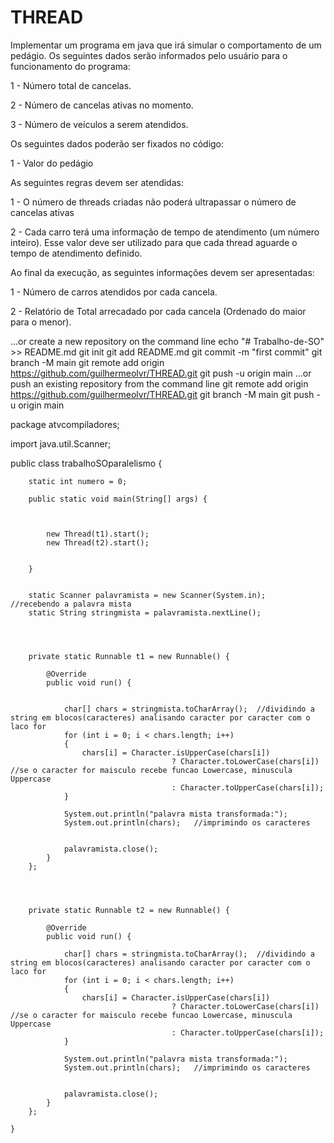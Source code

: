 # THREAD
Implementar um programa em java que irá simular o comportamento de um pedágio.  Os seguintes dados serão informados pelo usuário para o funcionamento do programa:  

1 - Número total de cancelas. 

2 - Número de cancelas ativas no momento. 

3 - Número de veículos a serem atendidos.

Os seguintes dados poderão ser fixados no código:

1 - Valor do pedágio

As seguintes regras devem ser atendidas:

1 - O número de threads criadas não poderá ultrapassar o número de cancelas ativas

2 - Cada carro terá uma informação de tempo de atendimento (um número inteiro).
Esse valor deve ser utilizado para que cada thread aguarde o tempo de atendimento definido.

Ao final da execução, as seguintes informações devem ser apresentadas:

1 - Número de carros atendidos por cada cancela.

2 - Relatório de Total arrecadado por cada cancela
(Ordenado do maior para o menor).

…or create a new repository on the command line
echo "# Trabalho-de-SO" >> README.md
git init
git add README.md
git commit -m "first commit"
git branch -M main
git remote add origin https://github.com/guilhermeolvr/THREAD.git
git push -u origin main
…or push an existing repository from the command line
git remote add origin https://github.com/guilhermeolvr/THREAD.git
git branch -M main
git push -u origin main


package atvcompiladores;

import java.util.Scanner;

public class trabalhoSOparalelismo {
	
	
		static int numero = 0;
		
		public static void main(String[] args) {
			
			
			
			new Thread(t1).start();
			new Thread(t2).start();
			
			
		}
		
				 		
		static Scanner palavramista = new Scanner(System.in);   //recebendo a palavra mista
		static String stringmista = palavramista.nextLine();
		
		
		
		
		private static Runnable t1 = new Runnable() {
			
			@Override
			public void run() {
								
				
				char[] chars = stringmista.toCharArray();  //dividindo a string em blocos(caracteres) analisando caracter por caracter com o laco for
		        for (int i = 0; i < chars.length; i++)
		        {
		            chars[i] = Character.isUpperCase(chars[i])
		                                ? Character.toLowerCase(chars[i]) //se o caracter for maisculo recebe funcao Lowercase, minuscula Uppercase
		                                : Character.toUpperCase(chars[i]);
		        }
		        
		        System.out.println("palavra mista transformada:");   
		        System.out.println(chars);   //imprimindo os caracteres
				
				
				palavramista.close();
			}
		}; 
		
		
		
		
		private static Runnable t2 = new Runnable() {
			
			@Override
			public void run() {
				
				char[] chars = stringmista.toCharArray();  //dividindo a string em blocos(caracteres) analisando caracter por caracter com o laco for
		        for (int i = 0; i < chars.length; i++)
		        {
		            chars[i] = Character.isUpperCase(chars[i])
		                                ? Character.toLowerCase(chars[i]) //se o caracter for maisculo recebe funcao Lowercase, minuscula Uppercase
		                                : Character.toUpperCase(chars[i]);
		        }
		        
		        System.out.println("palavra mista transformada:");   
		        System.out.println(chars);   //imprimindo os caracteres
				
				
				palavramista.close();
			}
		};

	}

